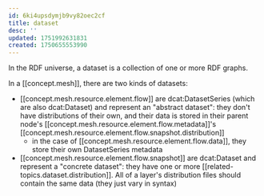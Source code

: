 ```yaml
---
id: 6ki4upsdymjb9vy82oec2cf
title: dataset
desc: ''
updated: 1751992631831
created: 1750655553990
---
```


In the RDF universe, a dataset is a collection of one or more RDF graphs.

In a [[concept.mesh]], there are two kinds of datasets:
  - [[concept.mesh.resource.element.flow]] are dcat:DatasetSeries (which are also dcat:Dataset) and represent an "abstract dataset": they don't have distributions of their own, and their data is stored in their parent node's [[concept.mesh.resource.element.flow.metadata]]'s [[concept.mesh.resource.element.flow.snapshot.distribution]]
    - in the case of [[concept.mesh.resource.element.flow.data]], they store their own DatasetSeries metadata
  - [[concept.mesh.resource.element.flow.snapshot]] are dcat:Dataset and represent a "concrete dataset": they have one or more [[related-topics.dataset.distribution]]. All of a layer's distribution files should contain the same data (they just vary in syntax)


